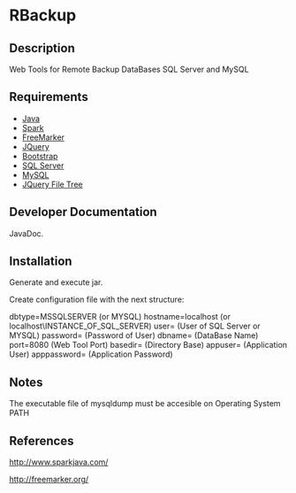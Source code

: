 # RBackup #

## Description ##
Web Tools for Remote Backup DataBases SQL Server and MySQL

## Requirements ##
* [Java](https://www.java.com/es/download/)
* [Spark](http://www.sparkjava.com/)
* [FreeMarker](http://freemarker.org/)
* [JQuery](http://jquery.com/)
* [Bootstrap](http://getbootstrap.com/)
* [SQL Server](http://www.microsoft.com/es-es/server-cloud/products/sql-server/)
* [MySQL](http://www.mysql.com/)
* [JQuery File Tree](https://github.com/daverogers/jQueryFileTree)

## Developer Documentation ##
JavaDoc.

## Installation ##
Generate and execute jar.

Create configuration file with the next structure:

dbtype=MSSQLSERVER (or MYSQL)
hostname=localhost (or localhost\INSTANCE_OF_SQL_SERVER)
user= (User of SQL Server or MYSQL)
password= (Password of User)
dbname= (DataBase Name)
port=8080 (Web Tool Port)
basedir= (Directory Base)
appuser= (Application User)
apppassword= (Application Password)

## Notes ##
The executable file of mysqldump must be accesible on Operating System PATH

## References ##
http://www.sparkjava.com/

http://freemarker.org/








